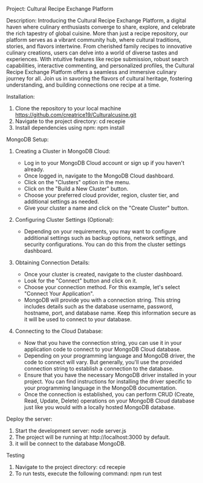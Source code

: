 Project: Cultural Recipe Exchange Platform

Description:
Introducing the Cultural Recipe Exchange Platform, a digital haven where culinary enthusiasts converge to share, explore, and celebrate the rich tapestry of global cuisine. More than just a recipe repository, our platform serves as a vibrant community hub, where cultural traditions, stories, and flavors intertwine. From cherished family recipes to innovative culinary creations, users can delve into a world of diverse tastes and experiences. With intuitive features like recipe submission, robust search capabilities, interactive commenting, and personalized profiles, the Cultural Recipe Exchange Platform offers a seamless and immersive culinary journey for all. Join us in savoring the flavors of cultural heritage, fostering understanding, and building connections one recipe at a time.

Installation:
1. Clone the repository to your local machine
   https://github.com/creatrice19/Culturalcusine.git
2. Navigate to the project directory:
   cd recepie
3. Install dependencies using npm:
   npm install 

MongoDB Setup:

1. Creating a Cluster in MongoDB Cloud:
   - Log in to your MongoDB Cloud account or sign up if you haven't already.
   - Once logged in, navigate to the MongoDB Cloud dashboard.
   - Click on the "Clusters" option in the menu.
   - Click on the "Build a New Cluster" button.
   - Choose your preferred cloud provider, region, cluster tier, and additional settings as needed.
   - Give your cluster a name and click on the "Create Cluster" button.

2. Configuring Cluster Settings (Optional):
   - Depending on your requirements, you may want to configure additional settings such as backup options, network settings, and security configurations. You can do this from the cluster settings dashboard.

3. Obtaining Connection Details:
   - Once your cluster is created, navigate to the cluster dashboard.
   - Look for the "Connect" button and click on it.
   - Choose your connection method. For this example, let's select "Connect Your Application".
   - MongoDB will provide you with a connection string. This string includes details such as the database username, password, hostname, port, and database name. Keep this information secure as it will be used to connect to your database.

4. Connecting to the Cloud Database:
   - Now that you have the connection string, you can use it in your application code to connect to your MongoDB Cloud database.
   - Depending on your programming language and MongoDB driver, the code to connect will vary. But generally, you'll use the provided connection string to establish a connection to the database.
   - Ensure that you have the necessary MongoDB driver installed in your project. You can find instructions for installing the driver specific to your programming language in the MongoDB documentation.
   - Once the connection is established, you can perform CRUD (Create, Read, Update, Delete) operations on your MongoDB Cloud database just like you would with a locally hosted MongoDB database.


Deploy the server:
1. Start the development server:
   node server.js
2. The project will be running at http://localhost:3000 by default.
3. it will be connect to the database MongoDB.

Testing
1. Navigate to the project directory:
   cd recepie
2. To run tests, execute the following command:
   npm run test
